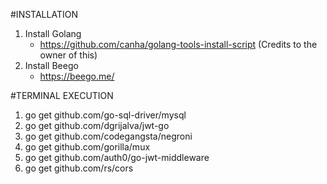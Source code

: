 #INSTALLATION
1. Install Golang
    - https://github.com/canha/golang-tools-install-script (Credits to the owner of this)
2. Install Beego
    - https://beego.me/


#TERMINAL EXECUTION
1. go get github.com/go-sql-driver/mysql
2. go get github.com/dgrijalva/jwt-go
3. go get github.com/codegangsta/negroni
4. go get github.com/gorilla/mux
5. go get github.com/auth0/go-jwt-middleware
6. go get github.com/rs/cors
